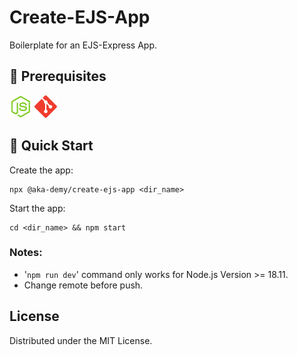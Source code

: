 # Create-EJS-App

Boilerplate for an EJS-Express App.


## 💎 Prerequisites

<div align="left">
<a href="https://nodejs.org/en/" target="_blank" rel="noreferrer"><img src="https://raw.githubusercontent.com/DEMYSTIF/DEMYSTIF/main/assets/icons/nodejs.svg" width="36" height="36" alt="NodeJS" /></a>
<a href="https://git-scm.com/" target="_blank" rel="noreferrer"><img src="https://raw.githubusercontent.com/DEMYSTIF/DEMYSTIF/main/assets/icons/git.svg" width="36" height="36" alt="Git" /></a>
</div>


## 🔑 Quick Start

Create the app:

```shell
npx @aka-demy/create-ejs-app <dir_name>
```

Start the app:

```shell
cd <dir_name> && npm start
```

### Notes:

* '`npm run dev`' command only works for Node.js Version >= 18.11.
* Change remote before push.

## License

Distributed under the MIT License.

